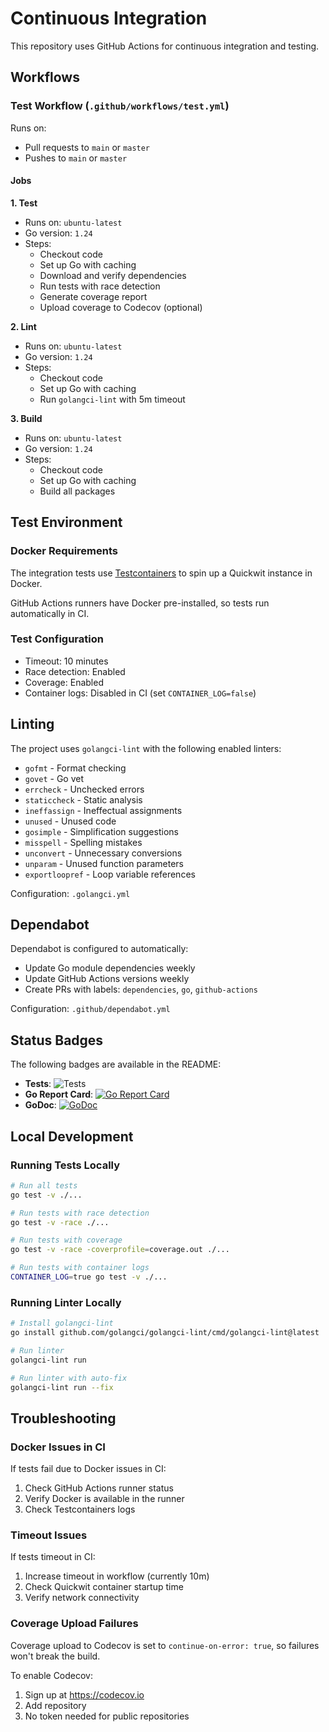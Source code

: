 # Continuous Integration

This repository uses GitHub Actions for continuous integration and testing.

## Workflows

### Test Workflow (`.github/workflows/test.yml`)

Runs on:
- Pull requests to `main` or `master`
- Pushes to `main` or `master`

#### Jobs

**1. Test**
- Runs on: `ubuntu-latest`
- Go version: `1.24`
- Steps:
  - Checkout code
  - Set up Go with caching
  - Download and verify dependencies
  - Run tests with race detection
  - Generate coverage report
  - Upload coverage to Codecov (optional)

**2. Lint**
- Runs on: `ubuntu-latest`
- Go version: `1.24`
- Steps:
  - Checkout code
  - Set up Go with caching
  - Run `golangci-lint` with 5m timeout

**3. Build**
- Runs on: `ubuntu-latest`
- Go version: `1.24`
- Steps:
  - Checkout code
  - Set up Go with caching
  - Build all packages

## Test Environment

### Docker Requirements
The integration tests use [Testcontainers](https://golang.testcontainers.org/) to spin up a Quickwit instance in Docker.

GitHub Actions runners have Docker pre-installed, so tests run automatically in CI.

### Test Configuration
- Timeout: 10 minutes
- Race detection: Enabled
- Coverage: Enabled
- Container logs: Disabled in CI (set `CONTAINER_LOG=false`)

## Linting

The project uses `golangci-lint` with the following enabled linters:
- `gofmt` - Format checking
- `govet` - Go vet
- `errcheck` - Unchecked errors
- `staticcheck` - Static analysis
- `ineffassign` - Ineffectual assignments
- `unused` - Unused code
- `gosimple` - Simplification suggestions
- `misspell` - Spelling mistakes
- `unconvert` - Unnecessary conversions
- `unparam` - Unused function parameters
- `exportloopref` - Loop variable references

Configuration: `.golangci.yml`

## Dependabot

Dependabot is configured to automatically:
- Update Go module dependencies weekly
- Update GitHub Actions versions weekly
- Create PRs with labels: `dependencies`, `go`, `github-actions`

Configuration: `.github/dependabot.yml`

## Status Badges

The following badges are available in the README:

- **Tests**: ![Tests](https://github.com/miton18/quickwit-go/actions/workflows/test.yml/badge.svg)
- **Go Report Card**: [![Go Report Card](https://goreportcard.com/badge/github.com/miton18/quickwit-go)](https://goreportcard.com/report/github.com/miton18/quickwit-go)
- **GoDoc**: [![GoDoc](https://godoc.org/github.com/miton18/quickwit-go?status.svg)](https://godoc.org/github.com/miton18/quickwit-go)

## Local Development

### Running Tests Locally
```bash
# Run all tests
go test -v ./...

# Run tests with race detection
go test -v -race ./...

# Run tests with coverage
go test -v -race -coverprofile=coverage.out ./...

# Run tests with container logs
CONTAINER_LOG=true go test -v ./...
```

### Running Linter Locally
```bash
# Install golangci-lint
go install github.com/golangci/golangci-lint/cmd/golangci-lint@latest

# Run linter
golangci-lint run

# Run linter with auto-fix
golangci-lint run --fix
```

## Troubleshooting

### Docker Issues in CI
If tests fail due to Docker issues in CI:
1. Check GitHub Actions runner status
2. Verify Docker is available in the runner
3. Check Testcontainers logs

### Timeout Issues
If tests timeout in CI:
1. Increase timeout in workflow (currently 10m)
2. Check Quickwit container startup time
3. Verify network connectivity

### Coverage Upload Failures
Coverage upload to Codecov is set to `continue-on-error: true`, so failures won't break the build.

To enable Codecov:
1. Sign up at https://codecov.io
2. Add repository
3. No token needed for public repositories
